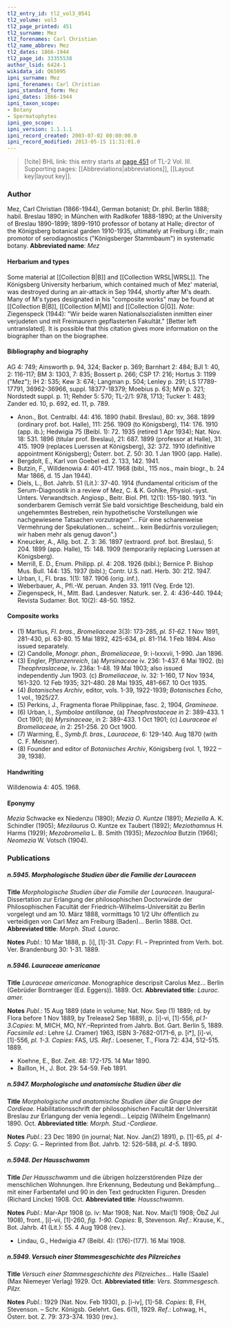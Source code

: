 ```yaml
---
tl2_entry_id: tl2_vol3_0541
tl2_volume: vol3
tl2_page_printed: 451
tl2_surname: Mez
tl2_forenames: Carl Christian
tl2_name_abbrev: Mez
tl2_dates: 1866-1944
tl2_page_id: 33355538
author_lsid: 6424-1
wikidata_id: Q65095
ipni_surname: Mez
ipni_forenames: Carl Christian
ipni_standard_form: Mez
ipni_dates: 1866-1944
ipni_taxon_scope: 
- Botany
- Spermatophytes
ipni_geo_scope: 
ipni_version: 1.1.1.1
ipni_record_created: 2003-07-02 00:00:00.0
ipni_record_modified: 2013-05-15 11:31:01.0
---
```



> [!cite] BHL link: this entry starts at [page 451](https://www.biodiversitylibrary.org/page/33355538) of TL-2 Vol. III.
> Supporting pages: [[Abbreviations|abbreviations]], [[Layout key|layout key]].

### Author

Mez, Carl Christian (1866-1944), German botanist; Dr. phil. Berlin 1888; habil. Breslau 1890; in München with Radlkofer 1888-1890; at the University of Breslau 1890-1899; 1899-1910 professor of botany at Halle; director of the Königsberg botanical garden 1910-1935, ultimately at Freiburg i.Br.; main promotor of serodiagnostics ("Königsberger Stammbaum") in systematic botany. 
**Abbreviated name**: *Mez*

#### Herbarium and types

Some material at [[Collection B|B]] and [[Collection WRSL|WRSL]]. The Königsberg University herbarium, which contained much of Mez' material, was destroyed during an air-attack in Sep 1944, shortly after M's death. Many of M's types designated in his "composite works" may be found at [[Collection B|B]], [[Collection M|M]] and [[Collection G|G]].
*Note*: Ziegenspeck (1944): "Wir beide waren Nationalsozialisten inmitten einer verjudeten und mit Freimaurern gepflasterten Fakultät." \[Better left untranslated\]. It is possible that this citation gives more information on the biographer than on the biographee.

#### Bibliography and biography

AG 4: 749; Ainsworth p. 94, 324; Backer p. 369; Barnhart 2: 484; BJI 1: 40, 2: 116-117; BM 3: 1303, 7: 835; Bossert p. 266; CSP 17: 216; Hortus 3: 1199 ("Mez"); IH 2: 535; Kew 3: 674; Langman p. 504; Lenley p. 291; LS 17789-17791, 36962-36966, suppl. 18377-18379; Moebius p. 63; MW p. 321; Nordstedt suppl. p. 11; Rehder 5: 570; TL-2/1: 978, 1713; Tucker 1: 483; Zander ed. 10, p. 692, ed. 11, p. 789.
- Anon., Bot. Centralbl. 44: 416. 1890 (habil. Breslau), 80: xv, 368. 1899 (ordinary prof. bot. Halle), 111: 256. 1909 (to Königsberg), 114: 176. 1910 (app. ib.); Hedwigia 75 (Beibl. 1): 72. 1935 (retired 1 Apr 1934); Nat. Nov. 18: 531. 1896 (titular prof. Breslau), 21: 687. 1899 (professor at Halle), 31: 415. 1909 (replaces Luerssen at Königsberg), 32: 372. 1910 (definitive appointment Königsberg); Österr. bot. Z. 50: 30. 1 Jan 1900 (app. Halle).
- Bergdolt, E., Karl von Goebel ed. 2. 133, 142. 1941.
- Butzin, F., Willdenowia 4: 401-417. 1968 (bibl., 115 nos., main biogr., b. 24 Mar 1866, d. 15 Jan 1944).
- Diels, L., Bot. Jahrb. 51 (Lit.): 37-40. 1914 (fundamental criticism of the Serum-Diagnostik in a review of Mez, C. & K. Gohlke, Physiol.-syst. Unters. Verwandtsch. Angiosp., Beitr. Biol. Pfl. 12(1): 155-180. 1913. "In sonderbarem Gemisch verrät Sie bald vorsichtige Bescheidung, bald ein ungehemmtes Bestreben, rein hypothetische Vorstellungen wie nachgewiesene Tatsachen vorzutragen"... Für eine scharenweise Vermehrung der Spekulationen... scheint... kein Bedürfnis vorzuliegen; wir haben mehr als genug davon".)
- Kneucker, A., Allg. bot. Z. 3: 36. 1897 (extraord. prof. bot. Breslau), 5: 204. 1899 (app. Halle), 15: 148. 1909 (temporarily replacing Luerssen at Königsberg).
- Merrill, E. D., Enum. Philipp. pl. 4: 208. 1926 (bibl.); Bernice P. Bishop Mus. Bull. 144: 135. 1937 (bibl.); Contr. U.S. natl. Herb. 30: 212. 1947.
- Urban, I., Fl. bras. 1(1): 187. 1906 (orig. inf.).
- Weberbauer, A., Pfl.-W. peruan. Anden 33. 1911 (Veg. Erde 12).
- Ziegenspeck, H., Mitt. Bad. Landesver. Naturk. ser. 2. 4: 436-440. 1944; Revista Sudamer. Bot. 10(2): 48-50. 1952.

#### Composite works

- (1) Martius, *Fl. bras., Bromeliaceae* 3(3): 173-285, *pl. 51-62.* 1 Nov 1891, 281-430, pl. 63-80. 15 Mai 1892, 425-634, pl. 81-114. 1 Feb 1894. Also issued separately.
- (2) Candolle, *Monogr. phan., Bromeliaceae*, 9: i-lxxxvii, 1-990. Jan 1896.
- (3) Engler, *Pflanzenreich*, (a) *Myrsinaceae* iv. 236: 1-437. 6 Mai 1902. (b) *Theophraslaceae*, iv. 236a: 1-48. 19 Mai 1903; also issued independently Jun 1903. (c) *Bromeliaceae*, iv. 32: 1-160, 17 Nov 1934, 161-320. 12 Feb 1935; 321-480. 28 Mai 1935, 481-667. 10 Oct 1935.
- (4) *Botanisches Archiv*, editor, vols. 1-39, 1922-1939; *Botanisches Echo*, 1 vol., 1925/27.
- (5) Perkins, J., Fragmenta florae Philippinae, fasc. 2, 1904, *Gramineae*.
- (6) Urban, I., *Symbolae antillanae*, (a) *Theophrastaceae in* 2: 389-433. 1 Oct 1901; (b) *Myrsinaceae*, in 2: 389-433. 1 Oct 1901; (c) *Lauraceae el Bromeliaceae, in* 2: 251-256. 20 Oct 1900.
- (7) Warming, E., *Symb.fl. bras., Lauraceae*, 6: 129-140. Aug 1870 (with C. F. Meisner).
- (8) Founder and editor of *Botanisches Archiv*, Königsberg (vol. 1, 1922 – 39, 1938).

#### Handwriting

Willdenowia 4: 405. 1968.

#### Eponymy

*Mezia* Schwacke ex Niedenzu (1890); *Mezia O. Kuntze* (1891); *Meziella* A. K. Schindler (1905); *Mezilaurus* O. Kuntze ex Taubert (1892); *Meziothamnus* H. Harms (1929); *Mezobromelia* L. B. Smith (1935); *Mezochloa* Butzin (1966); *Neomezia* W. Votsch (1904).

### Publications

##### n.5945. Morphologische Studien über die Familie der Lauraceen

**Title**
*Morphologische Studien über die Familie der Lauraceen*. Inaugural-Dissertation zur Erlangung der philosophischen Doctorwürde der Philosophischen Facultät der Friedrich-Wilhelms-Universität zu Berlin vorgelegt und am 10. März 1888, vormittags 10 1/2 Uhr öffentlich zu verteidigen von Carl Mez am Freiburg (Baden)... Berlin 1888. Oct.
**Abbreviated title**: *Morph. Stud. Laurac.*

**Notes**
*Publ*.: 10 Mar 1888, p. \[i\], \[1\]-31. *Copy*: FI. – Preprinted from Verh. bot. Ver. Brandenburg 30: 1-31. 1889.

##### n.5946. Lauraceae americanae

**Title**
*Lauraceae americanae*. Monographice descripsit Carolus Mez... Berlin (Gebrüder Borntraeger (Ed. Eggers)). 1889. Oct.
**Abbreviated title**: *Laurac. amer.*

**Notes**
*Publ*.: 15 Aug 1889 (date in volume; Nat. Nov. Sep (1) 1889; rd. by Flora before 1 Nov 1889, by Trelease2 Sep 1889), p. \[i\]-vi, \[1\]-556, *pl.1-3.Copies*: M, MICH, MO, NY.–Reprinted from Jahrb. Bot. Gart. Berlin 5, 1889.
*Facsimile ed*.: Lehre (J. Cramer) 1963, ISBN 3-7682-0171-6, p. \[i\*\], \[i\]-vi, \[1\]-556, *pl. 1-3.*
*Copies*: FAS, US.
*Ref*.: Loesener, T., Flora 72: 434, 512-515. 1889.
- Koehne, E., Bot. Zeit. 48: 172-175. 14 Mar 1890.
- Baillon, H., J. Bot. 29: 54-59. Feb 1891.

##### n.5947. Morphologische und anatomische Studien über die

**Title**
*Morphologische und anatomische Studien über die* Gruppe der *Cordieae*. Habilitationsschrift der philosophischen Facultät der Universität Breslau zur Erlangung der venia legendi... Leipzig (Wilhelm Engelmann) 1890. Oct.
**Abbreviated title**: *Morph. Stud.-Cordieae*.

**Notes**
*Publ*.: 23 Dec 1890 (in journal; Nat. Nov. Jan(2) 1891), p. \[1\]-65, *pl. 4-5. Copy*: G. – Reprinted from Bot. Jahrb. 12: 526-588, *pl. 4-5.* 1890.

##### n.5948. Der Hausschwamm

**Title**
*Der Hausschwamm* und die übrigen holzzerstörenden Pilze der menschlichen Wohnungen. Ihre Erkennung, Bedeutung und Bekämpfung... mit einer Farbentafel und 90 in den Text gedruckten Figuren. Dresden (Richard Lincke) 1908. Oct.
**Abbreviated title**: *Hausschwamm*.

**Notes**
*Publ*.: Mar-Apr 1908 (p. iv: Mar 1908; Nat. Nov. Mai(1) 1908; ÖbZ Jul 1908), front., \[i\]-vii, \[1\]-260, *fig. 1-90. Copies*: B, Stevenson.
*Ref*.: Krause, K., Bot. Jahrb. 41 (Lit.): 55. 4 Aug 1908 (rev.).
- Lindau, G., Hedwigia 47 (Beibl. 4): (176)-(177). 16 Mai 1908.

##### n.5949. Versuch einer Stammesgeschichte des Pilzreiches

**Title**
*Versuch einer Stammesgeschichte des Pilzreiches*... Halle (Saale) (Max Niemeyer Verlag) 1929. Oct.
**Abbreviated title**: *Vers. Stammesgesch. Pilzr.*

**Notes**
*Publ*.: 1929 (Nat. Nov. Feb 1930), p. \[i-iv\], \[1\]-58. *Copies*: B, FH, Stevenson. – Schr. Königsb. Gelehrt. Ges. 6(1), 1929.
*Ref*.: Lohwag, H., Österr. bot. Z. 79: 373-374. 1930 (rev.).

